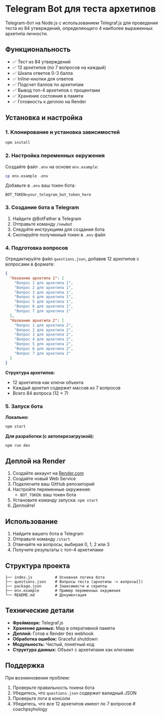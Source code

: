 # Telegram Bot для теста архетипов

Telegram-бот на Node.js с использованием Telegraf.js для проведения теста из 84 утверждений, определяющего 4 наиболее выраженных архетипа личности.

## Функциональность

- ✅ Тест из 84 утверждений
- ✅ 12 архетипов (по 7 вопросов на каждый)
- ✅ Шкала ответов 0-3 балла
- ✅ Inline-кнопки для ответов
- ✅ Подсчет баллов по архетипам
- ✅ Вывод топ-4 архетипов с процентами
- ✅ Хранение состояния в памяти
- ✅ Готовность к деплою на Render

## Установка и настройка

### 1. Клонирование и установка зависимостей

```bash
npm install
```

### 2. Настройка переменных окружения

Создайте файл `.env` на основе `env.example`:

```bash
cp env.example .env
```

Добавьте в `.env` ваш токен бота:

```
BOT_TOKEN=your_telegram_bot_token_here
```

### 3. Создание бота в Telegram

1. Найдите @BotFather в Telegram
2. Отправьте команду `/newbot`
3. Следуйте инструкциям для создания бота
4. Скопируйте полученный токен в `.env` файл

### 4. Подготовка вопросов

Отредактируйте файл `questions.json`, добавив 12 архетипов с вопросами в формате:

```json
{
  "Название архетипа 1": [
    "Вопрос 1 для архетипа 1",
    "Вопрос 2 для архетипа 1",
    "Вопрос 3 для архетипа 1",
    "Вопрос 4 для архетипа 1",
    "Вопрос 5 для архетипа 1",
    "Вопрос 6 для архетипа 1",
    "Вопрос 7 для архетипа 1"
  ],
  "Название архетипа 2": [
    "Вопрос 1 для архетипа 2",
    "Вопрос 2 для архетипа 2",
    "Вопрос 3 для архетипа 2",
    "Вопрос 4 для архетипа 2",
    "Вопрос 5 для архетипа 2",
    "Вопрос 6 для архетипа 2",
    "Вопрос 7 для архетипа 2"
  ]
}
```

**Структура архетипов:**
- 12 архетипов как ключи объекта
- Каждый архетип содержит массив из 7 вопросов
- Всего 84 вопроса (12 × 7)

### 5. Запуск бота

**Локально:**
```bash
npm start
```

**Для разработки (с автоперезагрузкой):**
```bash
npm run dev
```

## Деплой на Render

1. Создайте аккаунт на [Render.com](https://render.com)
2. Создайте новый Web Service
3. Подключите ваш GitHub репозиторий
4. Настройте переменные окружения:
   - `BOT_TOKEN`: ваш токен бота
5. Установите команду запуска: `npm start`
6. Деплойте!

## Использование

1. Найдите вашего бота в Telegram
2. Отправьте команду `/start`
3. Отвечайте на вопросы, выбирая 0, 1, 2 или 3
4. Получите результаты с топ-4 архетипами

## Структура проекта

```
├── index.js          # Основная логика бота
├── questions.json    # Вопросы теста (архетипы -> вопросы[])
├── package.json      # Зависимости и скрипты
├── env.example       # Пример переменных окружения
└── README.md         # Документация
```

## Технические детали

- **Фреймворк:** Telegraf.js
- **Хранение данных:** Map в оперативной памяти
- **Деплой:** Готов к Render без webhook
- **Обработка ошибок:** Graceful shutdown
- **Модульность:** Чистый, понятный код
- **Структура данных:** Объект с архетипами как ключами

## Поддержка

При возникновении проблем:
1. Проверьте правильность токена бота
2. Убедитесь, что `questions.json` содержит валидный JSON
3. Проверьте логи в консоли
4. Убедитесь, что все 12 архетипов имеют по 7 вопросов # coachpsyhology
